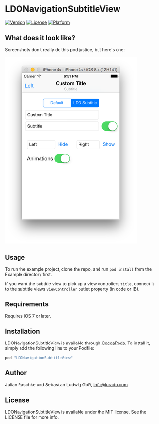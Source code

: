 # LDONavigationSubtitleView

[![Version](https://img.shields.io/cocoapods/v/LDONavigationSubtitleView.svg?style=flat)](http://cocoapods.org/pods/LDONavigationSubtitleView)
[![License](https://img.shields.io/cocoapods/l/LDONavigationSubtitleView.svg?style=flat)](http://cocoapods.org/pods/LDONavigationSubtitleView)
[![Platform](https://img.shields.io/cocoapods/p/LDONavigationSubtitleView.svg?style=flat)](http://cocoapods.org/pods/LDONavigationSubtitleView)

## What does it look like?

Screenshots don't really do this pod justice, but here's one:

![Screenshot](https://raw.githubusercontent.com/lurado/LDONavigationSubtitleView/master/Screenshots/demo_app.png)

## Usage

To run the example project, clone the repo, and run `pod install` from the Example directory first.

If you want the subtitle view to pick up a view controllers `title`, connect it to the subtitle views `viewController` outlet property (in code or IB).

## Requirements

Requires iOS 7 or later. 

## Installation

LDONavigationSubtitleView is available through [CocoaPods](http://cocoapods.org). To install
it, simply add the following line to your Podfile:

```ruby
pod "LDONavigationSubtitleView"
```

## Author

Julian Raschke und Sebastian Ludwig GbR, info@lurado.com

## License

LDONavigationSubtitleView is available under the MIT license. See the LICENSE file for more info.
